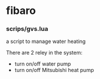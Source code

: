 # fibaro

### scrips/gvs.lua

a script to manage water heating

There are 2 reley in the system:
- turn on/off water pump
- turn on/off Mitsubishi heat pump
